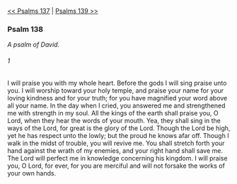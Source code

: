 [<< Psalms 137](Psalms%20137.md)  |  [Psalms 139 >>](Psalms%20139.md)

### Psalm 138

*A psalm of David.*

###### 1
I will praise you with my whole heart. Before the gods I will sing praise unto you. I will worship toward your holy temple, and praise your name for your loving kindness and for your truth; for you have magnified your word above all your name. In the day when I cried, you answered me and strengthened me with strength in my soul. All the kings of the earth shall praise you, O Lord, when they hear the words of your mouth. Yea, they shall sing in the ways of the Lord, for great is the glory of the Lord. Though the Lord be high, yet he has respect unto the lowly; but the proud he knows afar off. Though I walk in the midst of trouble, you will revive me. You shall stretch forth your hand against the wrath of my enemies, and your right hand shall save me. The Lord will perfect me in knowledge concerning his kingdom. I will praise you, O Lord, for ever, for you are merciful and will not forsake the works of your own hands.